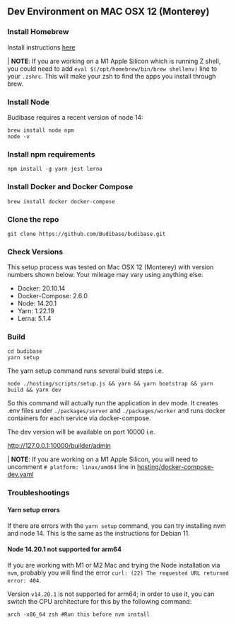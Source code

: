 ## Dev Environment on MAC OSX 12 (Monterey)

### Install Homebrew

Install instructions [here](https://brew.sh/)

| **NOTE**: If you are working on a M1 Apple Silicon which is running Z shell, you could need to add 
`eval $(/opt/homebrew/bin/brew shellenv)` line to your `.zshrc`. This will make your zsh to find the apps you install 
through brew.


### Install Node

Budibase requires a recent version of node 14:
```
brew install node npm
node -v
```

### Install npm requirements

```
npm install -g yarn jest lerna
```
### Install Docker and Docker Compose

```
brew install docker docker-compose
```
### Clone the repo
```
git clone https://github.com/Budibase/budibase.git
```

### Check Versions

This setup process was tested on Mac OSX 12 (Monterey) with version numbers shown below. Your mileage may vary using anything else.

- Docker: 20.10.14
- Docker-Compose: 2.6.0
- Node: 14.20.1
- Yarn: 1.22.19
- Lerna: 5.1.4

### Build

```
cd budibase
yarn setup
```
The yarn setup command runs several build steps i.e.
```
node ./hosting/scripts/setup.js && yarn && yarn bootstrap && yarn build && yarn dev
```
So this command will actually run the application in dev mode. It creates .env files under `./packages/server` and `./packages/worker` and runs docker containers for each service via docker-compose.

The dev version will be available on port 10000 i.e.

http://127.0.0.1:10000/builder/admin

| **NOTE**: If you are working on a M1 Apple Silicon, you will need to uncomment `# platform: linux/amd64` line in
[hosting/docker-compose-dev.yaml](../hosting/docker-compose.dev.yaml)

### Troubleshootings

#### Yarn setup errors

If there are errors with the `yarn setup` command, you can try installing nvm and node 14. This is the same as the instructions for Debian 11.

#### Node 14.20.1 not supported for arm64

If you are working with M1 or M2 Mac and trying the Node installation via `nvm`, probably you will find the error `curl: (22) The requested URL returned error: 404`.

Version `v14.20.1` is not supported for arm64; in order to use it, you can switch the CPU architecture for this by the following command:

```shell
arch -x86_64 zsh #Run this before nvm install
```
